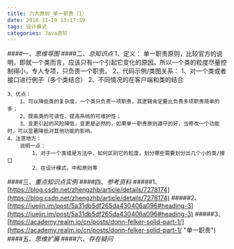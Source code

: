```yaml
---
title: 六大原则_单一职责（1）
date: 2018-11-19 13:17:59
tags: 设计模式
categories: Java进阶
---
```

####一、*思维导图*
####二、*总知识点*
	1、定义：
		单一职责原则，比较官方的说明，即就一个类而言，应该只有一个引起它变化的原因。所以一个类的粒度尽量控制得小，专人专项，只负责一个职责。
	2、代码示例/类图关系：
		 1、对一个类或者接口进行例子（多个类结合）
		 2、不同情况的在客户端和类的结合
		 
	3、优点：
		1、可以降低类的复杂度，一个类只负责一项职责，其逻辑肯定要比负责多项职责简单的多；
		2、提高类的可读性，提高系统的可维护性；
		3、变更引起的风险降低，变更是必然的，如果单一职责原则遵守的好，当修改一个功能时，可以显著降低对其他功能的影响。
	4、注意地方：
		说明一点：
			1、对于一个类或是方法中，如何区别它的粒度，划分哪些需要划分出几个小的类/接口
			2、在设计模式，中和原则等
####三、*重点知识点实例*
####四、*参考资料*
#####1、[https://blog.csdn.net/zhengzhb/article/details/7278174](https://blog.csdn.net/zhengzhb/article/details/7278174)
#####2、[https://juejin.im/post/5a31db5df265da430406a096#heading-3](https://juejin.im/post/5a31db5df265da430406a096#heading-3)
#####3、[https://academy.realm.io/cn/posts/donn-felker-solid-part-1/](https://academy.realm.io/cn/posts/donn-felker-solid-part-1/ "单一职责")
####五、*思维扩展*
####六、*存在疑问*
